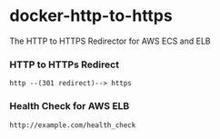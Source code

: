 # docker-http-to-https
The HTTP to HTTPS Redirector for AWS ECS and ELB

### HTTP to HTTPs Redirect
```
http --(301 redirect)--> https
```

### Health Check for AWS ELB
```
http://example.com/health_check
```
